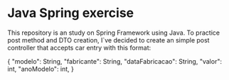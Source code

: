 # Java Spring exercise

This repository is an study on Spring Framework using Java. To practice post method and DTO creation, I`ve decided to create an simple post controller that accepts car entry with this format:

{
	"modelo": String,
	"fabricante": String,
	"dataFabricacao": String,
	"valor": int,
	"anoModelo": int,
}
